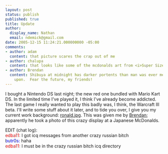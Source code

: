 ```yaml
---
layout: post
status: publish
published: true
title: Update
author:
  display_name: Nathan
  email: ndemick@gmail.com
date: 2005-12-15 11:24:21.000000000 -05:00
comments:
- author: adam
  content: that picture scares the crap out of me
- author: chalupa
  content: that looks like some of the mcdonalds art from <i>Super Size Me</i>
- author: Brendan
  content: Shibuya at midnight has darker portents than man was ever meant to gaze
    upon.  Fear the future, my friends!
---
```

I bought a Nintendo DS last night; the new red one bundled with Mario Kart DS. In the limited time I've played it, I think I've already become addicted. The last game I really wanted to play this badly was, I think, the Warcraft III beta. I'll write some stuff about it later, and to tide you over, I give you my current work background: <a href="/images/random/ronald.jpg">ronald.jpg</a>. This was given me by <a href="http://www.nativespeakerguy.com">Brendan</a>; apparently he took a  photo of this crazy display at a Japanese McDonalds.
<p>EDIT (chat log):<br>
<font color="red">edba11:</font> I got icq messages from another crazy russian bitch<br>
<font color="blue">butr0s:</font> haha<br>
<font color="red">edba11:</font> I must be in the crazy russian bitch icq directory 